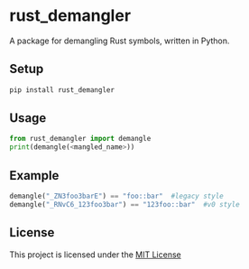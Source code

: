 # rust_demangler

A package for demangling Rust symbols, written in Python.

Setup
-----
```bash
pip install rust_demangler
```

Usage
-----
```py
from rust_demangler import demangle
print(demangle(<mangled_name>))
```
Example 
-------
```py
demangle("_ZN3foo3barE") == "foo::bar"  #legacy style
demangle("_RNvC6_123foo3bar") == "123foo::bar"  #v0 style
```

License 
-------

This project is licensed under the [MIT License](LICENSE)
